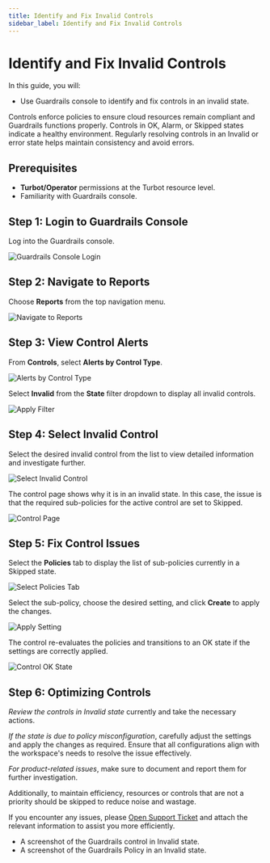 ```yaml
---
title: Identify and Fix Invalid Controls
sidebar_label: Identify and Fix Invalid Controls
---
```


# Identify and Fix Invalid Controls

In this guide, you will:
- Use Guardrails console to identify and fix controls in an invalid state.

Controls enforce policies to ensure cloud resources remain compliant and Guardrails functions properly. Controls in OK, Alarm, or Skipped states indicate a healthy environment. Regularly resolving controls in an Invalid or error state helps maintain consistency and avoid errors.

## Prerequisites

- **Turbot/Operator** permissions at the Turbot resource level.
- Familiarity with Guardrails console.

## Step 1: Login to Guardrails Console

Log into the Guardrails console.

![Guardrails Console Login](/images/docs/guardrails/guides/using-guardrails/troubleshooting/identify-fix-invalid-controls/guardrails-console-login.png)

## Step 2: Navigate to Reports

Choose **Reports** from the top navigation menu.

![Navigate to Reports](/images/docs/guardrails/guides/using-guardrails/troubleshooting/identify-fix-invalid-controls/guardrails-navigate-to-reports.png)

## Step 3: View Control Alerts

From **Controls**, select **Alerts by Control Type**.

![Alerts by Control Type](/images/docs/guardrails/guides/using-guardrails/troubleshooting/identify-fix-invalid-controls/guardrails-select-controls-alerts.png)

Select **Invalid** from the **State** filter dropdown to display all invalid controls.

![Apply Filter](/images/docs/guardrails/guides/using-guardrails/troubleshooting/identify-fix-invalid-controls/guardrails-filter-invalid.png)

## Step 4: Select Invalid Control

Select the desired invalid control from the list to view detailed information and investigate further.

![Select Invalid Control](/images/docs/guardrails/guides/using-guardrails/troubleshooting/identify-fix-invalid-controls/guardrails-select-invalid-control.png)

The control page shows why it is in an invalid state. In this case, the issue is that the required sub-policies for the active control are set to Skipped.

![Control Page](/images/docs/guardrails/guides/using-guardrails/troubleshooting/identify-fix-invalid-controls/guardrails-controls-page.png)

## Step 5: Fix Control Issues

Select the **Policies** tab to display the list of sub-policies currently in a Skipped state.

![Select Policies Tab](/images/docs/guardrails/guides/using-guardrails/troubleshooting/identify-fix-invalid-controls/guardrails-sub-policy-page.png)

Select the sub-policy, choose the desired setting, and click **Create** to apply the changes.

![Apply Setting](/images/docs/guardrails/guides/using-guardrails/troubleshooting/identify-fix-invalid-controls/guardrails-apply-policy-setting.png)

The control re-evaluates the policies and transitions to an OK state if the settings are correctly applied.

![Control OK State](/images/docs/guardrails/guides/using-guardrails/troubleshooting/identify-fix-invalid-controls/guardrails-control-ok-state.png)

## Step 6: Optimizing Controls

*Review the controls in Invalid state* currently and take the necessary actions.

*If the state is due to policy misconfiguration*, carefully adjust the settings and apply the changes as required. Ensure that all configurations align with the workspace's needs to resolve the issue effectively.

*For product-related issues*, make sure to document and report them for further investigation.

Additionally, to maintain efficiency, resources or controls that are not a priority should be skipped to reduce noise and wastage.

If you encounter any issues, please [Open Support Ticket](https://support.turbot.com) and attach the relevant information to assist you more efficiently.

- A screenshot of the Guardrails control in Invalid state.
- A screenshot of the Guardrails Policy in an Invalid state.